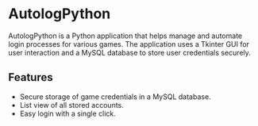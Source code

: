 # AutologPython

AutologPython is a Python application that helps manage and automate login processes for various games. The application uses a Tkinter GUI for user interaction and a MySQL database to store user credentials securely.

## Features

- Secure storage of game credentials in a MySQL database.
- List view of all stored accounts.
- Easy login with a single click.

